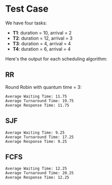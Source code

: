 # Test Case

We have four tasks:

- **T1**: duration = 10,  arrival = 2
- **T2**: duration = 12,  arrival = 3
- **T3**: duration = 4,   arrival = 4
- **T4**: duration = 6,   arrival = 4

Here's the output for each scheduling algorithm:

## RR

Round Robin with quantum time = 3:

```
Average Waiting Time: 11.75
Average Turnaround Time: 19.75
Average Response Time: 11.75
```

## SJF

```
Average Waiting Time: 9.25
Average Turnaround Time: 17.25
Average Response Time: 9.25
```

## FCFS

```
Average Waiting Time: 12.25
Average Turnaround Time: 20.25
Average Response Time: 12.25
```
